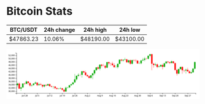 # Bitcoin Stats

BTC/USDT|24h change|24h high|24h low|
|---|---|---|---|
|$47863.23|10.06%|$48190.00|$43100.00|

<img src="./chart.svg">
